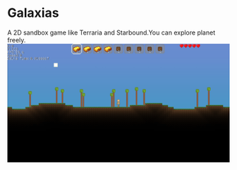 # Galaxias
A 2D sandbox game like Terraria and Starbound.You can explore planet freely.
![screenshot](screenshot.png)